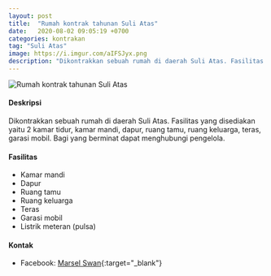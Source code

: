 ```yaml
---
layout: post
title:  "Rumah kontrak tahunan Suli Atas"
date:   2020-08-02 09:05:19 +0700
categories: kontrakan
tag: "Suli Atas"
image: https://i.imgur.com/aIFSJyx.png
description: "Dikontrakkan sebuah rumah di daerah Suli Atas. Fasilitas yang disediakan yaitu 2 kamar tidur, kamar mandi, dapur, ruang tamu, ruang keluarga, teras, garasi mobil. Bagi yang berminat dapat menghubungi pengelola."
---
```

<div class="mb-4">
<image src="https://i.imgur.com/aIFSJyx.png" class="img-fluid" alt="Rumah kontrak tahunan Suli Atas"/>
</div>

#### Deskripsi
Dikontrakkan sebuah rumah di daerah Suli Atas. Fasilitas yang disediakan yaitu 2 kamar tidur, kamar mandi, dapur, ruang tamu, ruang keluarga, teras, garasi mobil. Bagi yang berminat dapat menghubungi pengelola. 

#### Fasilitas
- Kamar mandi
- Dapur
- Ruang tamu
- Ruang keluarga
- Teras
- Garasi mobil
- Listrik meteran (pulsa)

#### Kontak
- Facebook: [Marsel Swan](https://www.facebook.com/Dedox002 "Marsel Swan"){:target="_blank"}